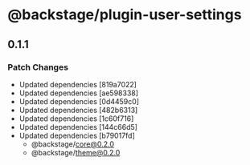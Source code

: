 # @backstage/plugin-user-settings

## 0.1.1
### Patch Changes

- Updated dependencies [819a7022]
- Updated dependencies [ae598338]
- Updated dependencies [0d4459c0]
- Updated dependencies [482b6313]
- Updated dependencies [1c60f716]
- Updated dependencies [144c66d5]
- Updated dependencies [b79017fd]
  - @backstage/core@0.2.0
  - @backstage/theme@0.2.0
